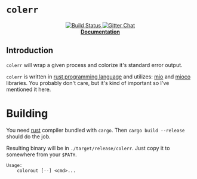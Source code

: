 # `colerr`

<p align="center">
  <a href="https://travis-ci.org/dpc/colerr">
      <img src="https://img.shields.io/travis/dpc/colerr/master.svg?style=flat-square" alt="Build Status">
  </a>
  <a href="https://gitter.im/dpc/mioco">
      <img src="https://img.shields.io/badge/GITTER-join%20chat-green.svg?style=flat-square" alt="Gitter Chat">
  </a>
  <br>
  <strong><a href="//dpc.github.io/colerr/">Documentation</a></strong>
</p>

## Introduction

`colerr` will wrap a given process and colorize it's standard error output.

`colerr` is written in [rust programming language][rust] and utilizes:
[mio][mio] and [mioco][mioco] libraries. You probably don't care, but it's kind
of important so I've mentioned it here.

[mio]: https://github.com/carllerche/mio
[mioco]: https://github.com/dpc/mioco
[rust]: http://rust-lang.org

# Building

You need [rust][rust] compiler bundled with `cargo`. Then `cargo build --release` should do the job.

Resulting binary will be in `./target/release/colerr`. Just copy it to somewhere from your `$PATH`.

```
Usage:
    colorout [--] <cmd>...
```
